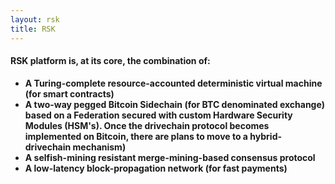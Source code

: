 ```yaml
---
layout: rsk
title: RSK
---
```

#### __RSK platform is, at its core, the combination of:__
* __A Turing-complete resource-accounted deterministic virtual machine (for smart contracts)__
* __A two-way pegged Bitcoin Sidechain (for BTC denominated exchange) based on a Federation secured with custom Hardware Security Modules (HSM's). Once the drivechain protocol becomes implemented on Bitcoin, there are plans to move to a hybrid- drivechain mechanism)__
* __A selfish-mining resistant merge-mining-based consensus protocol__
* __A low-latency block-propagation network (for fast payments)__
